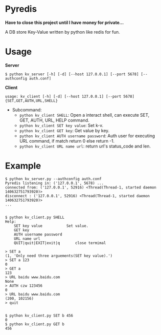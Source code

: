 # Pyredis

**Have to close this project until I have money for private...**

A DB store Key-Value written by python like redis for fun.

# Usage

**Server**
```
$ python kv_server [-h] [-d] [--host 127.0.0.1] [--port 5678] [--authconfig auth.conf]
```

**Client**
```
usage: kv_client [-h] [-d] [--host 127.0.0.1] [--port 5678] {SET,GET,AUTH,URL,SHELL} 
```

- Subcommand:
  - `python kv_client SHELL`: Open a interact shell, can execute SET, GET, AUTH, URL, HELP command.
  - `python kv_client SET key value`: Set k-v.
  - `python kv_client GET key`: Get value by key.
  - `python kv_client AUTH username password`: Auth user for executing URL command, if match return 0 else return -1.
  - `python kv_client URL name url`: return url's status_code and len.

# Example

```
$ python kv_server.py --authconfig auth.conf
Pyredis listening in: ('127.0.0.1', 5678) ...
connected from: ('127.0.0.1', 52916) <Thread(Thread-1, started daemon 140632751793920)>
disconnect : ('127.0.0.1', 52916) <Thread(Thread-1, started daemon 140632751793920)>
...


$ python kv_client.py SHELL
Help:
    SET key value           Set value.
    GET key
    AUTH username password
    URL name url
    QUIT|quit|EXIT|exit|q       close termimal

> SET a
(1, 'Only need three arguements(SET key value).')
> SET a 123
0
> GET a
123
> URL baidu www.baidu.com
None
> AUTH czw 123456
0
> URL baidu www.baidu.com
(200, 102156)
> quit


$ python kv_client.py SET b 456
0
$ python kv_client.py GET b 
456
```

